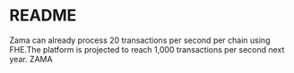 # README
Zama can already process 20 transactions per second per chain using FHE.The platform is projected to reach 1,000 transactions per second next year.
ZAMA
